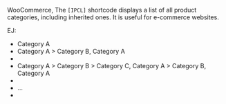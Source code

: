WooCommerce, The <code>[IPCL]</code> shortcode displays a list of all product categories, including inherited ones. It is useful for e-commerce websites.
<br>

EJ:

<ul>
<li>Category A</li>
<li>Category A > Category B, Category A<li>
<li>Category A > Category B > Category C, Category A > Category B, Category A<li>
<li>...<li>
<ul>

